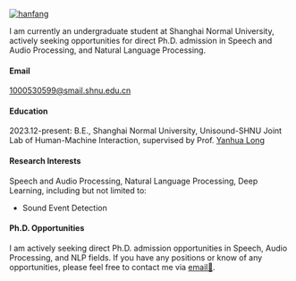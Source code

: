[![hanfang](https://img.shields.io/badge/hanfang-github-blue?logo=github)](https://github.com/HanfangC)

I am currently an undergraduate student at Shanghai Normal University, actively seeking opportunities for direct Ph.D. admission in Speech and Audio Processing, and Natural Language Processing.

#### Email
1000530599@smail.shnu.edu.cn

#### Education
2023.12-present: B.E., Shanghai Normal University, Unisound-SHNU Joint Lab of Human-Machine Interaction, supervised by Prof. [Yanhua Long](https://teacher.shnu.edu.cn/xxjdgcxy/lyh/list.htm)


#### Research Interests
Speech and Audio Processing, Natural Language Processing, Deep Learning, including but not limited to:
- Sound Event Detection


#### Ph.D. Opportunities
I am actively seeking direct Ph.D. admission opportunities in Speech, Audio Processing, and NLP fields. If you have any positions or know of any opportunities, please feel free to contact me via [email📧](1000530599@smail.shnu.edu.cn).

